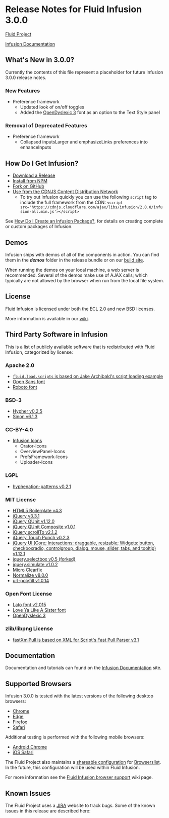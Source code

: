 # Release Notes for Fluid Infusion 3.0.0

[Fluid Project](https://fluidproject.org)

[Infusion Documentation](https://github.com/fluid-project/infusion-docs)

## What's New in 3.0.0?

Currently the contents of this file represent a placeholder for future Infusion 3.0.0 release notes.

### New Features

* Preference framework
  * Updated look of on/off toggles
  * Added the [OpenDyslexic 3](https://opendyslexic.org/) font as an option to the Text Style panel

### Removal of Deprecated Features

* Preference framework
  * Collapsed inputsLarger and emphasizeLinks preferences into enhanceInputs

## How Do I Get Infusion?

* [Download a Release](https://github.com/fluid-project/infusion/releases)
* [Install from NPM](https://www.npmjs.com/package/infusion)
* [Fork on GitHub](https://github.com/fluid-project/infusion)
* [Use from the CDNJS Content Distribution Network](https://cdnjs.com/libraries/infusion)
  * To try out Infusion quickly you can use the following `script` tag to include the full framework from the CDN:
    `<script src='https://cdnjs.cloudflare.com/ajax/libs/infusion/2.0.0/infusion-all.min.js'></script>`

See [How Do I Create an Infusion Package?](README.md#how-do-i-create-an-infusion-package), for details on creating
complete or custom packages of Infusion.

## Demos

Infusion ships with demos of all of the components in action. You can find them in the _**demos**_ folder in the release
bundle or on our [build site](https://build.fluidproject.org/).

When running the demos on your local machine, a web server is recommended. Several of the demos make use of AJAX calls;
which typically are not allowed by the browser when run from the local file system.

## License

Fluid Infusion is licensed under both the ECL 2.0 and new BSD licenses.

More information is available in our [wiki](https://wiki.fluidproject.org/display/fluid/Fluid+Licensing).

## Third Party Software in Infusion

This is a list of publicly available software that is redistributed with Fluid Infusion,
categorized by license:

### Apache 2.0

* [`fluid.load.scripts` is based on Jake Archibald's script loading example](
  https://www.html5rocks.com/en/tutorials/speed/script-loading/#toc-dom-rescue)
* [Open Sans font](https://www.google.com/fonts/specimen/Open+Sans)
* [Roboto font](https://fonts.google.com/specimen/Roboto)

### BSD-3

* [Hypher v0.2.5](https://github.com/bramstein/Hypher)
* [Sinon v6.1.3](https://sinonjs.org)

### CC-BY-4.0

* [Infusion Icons](https://github.com/fluid-project/infusion-icons)
  * Orator-Icons
  * OverviewPanel-Icons
  * PrefsFramework-Icons
  * Uploader-Icons

### LGPL

* [hyphenation-patterns v0.2.1](https://github.com/bramstein/hyphenation-patterns)

### MIT License

* [HTML5 Boilerplate v4.3](https://html5boilerplate.com/)
* [jQuery v3.3.1](https://jquery.com/)
* [jQuery QUnit v1.12.0](https://qunitjs.com)
* [jQuery QUnit Composite v1.0.1](https://github.com/jquery/qunit-composite)
* [jQuery scrollTo v2.1.2](https://github.com/flesler/jquery.scrollTo)
* [jQuery Touch Punch v0.2.3](http://touchpunch.furf.com/)
* [jQuery UI (Core; Interactions: draggable, resizable; Widgets: button, checkboxradio, controlgroup, dialog, mouse,
  slider, tabs, and tooltip) v1.12.1](https://jqueryui.com/)
* [jquery.selectbox v0.5 (forked)](https://github.com/fluid-project/jquery.selectbox)
* [jquery.simulate v1.0.2](https://github.com/eduardolundgren/jquery-simulate)
* [Micro Clearfix](http://nicolasgallagher.com/micro-clearfix-hack/)
* [Normalize v8.0.0](https://necolas.github.io/normalize.css/)
* [url-polyfill v1.0.14](https://github.com/lifaon74/url-polyfill)

### Open Font License

* [Lato font v2.015](http://www.latofonts.com)
* [Love Ya Like A Sister font](https://fonts.google.com/specimen/Love+Ya+Like+A+Sister)
* [OpenDyslexic 3](https://opendyslexic.org/)

### zlib/libpng License

* [fastXmlPull is based on XML for Script's Fast Pull Parser v3.1](
  https://wiki.fluidproject.org/display/fluid/Licensing+for+fastXmlPull.js)

## Documentation

Documentation and tutorials can found on the [Infusion Documentation](
https://docs.fluidproject.org/infusion/development/) site.

## Supported Browsers

Infusion 3.0.0 is tested with the latest versions of the following desktop browsers:

* [Chrome](https://google.com/chrome/)
* [Edge](https://microsoft.com/edge/)
* [Firefox](https://mozilla.org/firefox/)
* [Safari](https://apple.com/safari/)

Additional testing is performed with the following mobile browsers:

* [Android Chrome](https://play.google.com/store/apps/details?id=com.android.chrome)
* [iOS Safari](https://apple.com/safari/)

The Fluid Project also maintains a [shareable configuration](https://github.com/fluid-project/browserslist-config-fluid)
for [Browserslist](https://github.com/browserslist/browserslist). In the future, this configuration will be used within
Fluid Infusion.

For more information see the [Fluid Infusion browser support](https://wiki.fluidproject.org/display/fluid/Browser+Support)
wiki page.

## Known Issues

The Fluid Project uses a [JIRA](https://issues.fluidproject.org) website to track bugs. Some of the known issues in this
release are described here:
